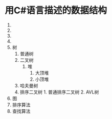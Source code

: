 # 用C#语言描述的数据结构

1. 
2. 
3. 
4. 
5. 树
	1. 普通树
	2. 二叉树
		1. 堆
			1. 大顶堆
			2. 小顶堆
	2. 哈夫曼树
    3. 排序二叉树
			1. 普通排序二叉树
			2. AVL树
6. 图
7. 排序算法
8. 查找算法